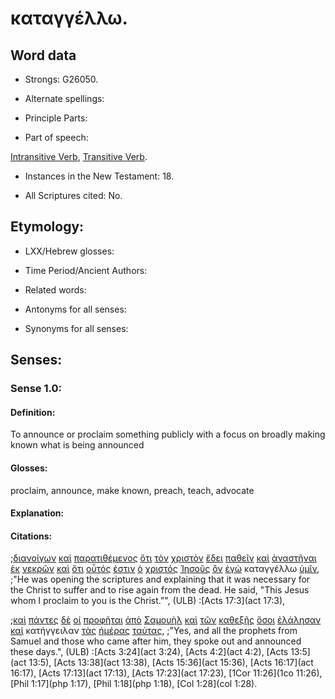 # καταγγέλλω.

<!-- Status: S2=Needs2ndReview -->
<!-- Lexica used for edits: BDAG, FFM, LN, BN, A-S -->

## Word data

* Strongs: G26050.


* Alternate spellings:

* Principle Parts: 

* Part of speech: 

[Intransitive Verb](http://ugg.readthedocs.io/en/latest/verb_intransitive.html),
[Transitive Verb](http://ugg.readthedocs.io/en/latest/verb_transitive.html).

* Instances in the New Testament: 18.

* All Scriptures cited: No.

## Etymology: 

* LXX/Hebrew glosses: 

* Time Period/Ancient Authors: 

* Related words: 

* Antonyms for all senses:

* Synonyms for all senses: 

## Senses:

### Sense 1.0:

#### Definition: 

To announce or proclaim something publicly with a focus on broadly making known what is being announced

#### Glosses:

proclaim, announce, make known, preach, teach, advocate

#### Explanation:

#### Citations:

;[διανοίγων](../G12720/01.md) [καὶ](../G25320/01.md) [παρατιθέμενος](../G39080/01.md) [ὅτι](../G37540/01.md) [τὸν](../G35880/01.md) [χριστὸν](../G55470/01.md) [ἔδει](../G11630/01.md) [παθεῖν](../G39580/01.md) [καὶ](../G25320/01.md) [ἀναστῆναι](../G04500/01.md) [ἐκ](../G15370/01.md) [νεκρῶν](../G34980/01.md) [καὶ](../G25320/01.md) [ὅτι](../G37540/01.md) [οὗτός](../G37780/01.md) [ἐστιν](../G99999/01.md) [ὁ](../G35880/01.md) [χριστός](../G55470/01.md) [Ἰησοῦς](../G24240/01.md) [ὃν](../G37390/01.md) [ἐγὼ](../G14730/01.md) καταγγέλλω [ὑμῖν](../G47710/01.md), 
;"He was opening the scriptures and explaining that it was necessary for the Christ to suffer and to rise again from the dead. He said, "This Jesus whom I proclaim to you is the Christ."",  (ULB)
:[Acts 17:3](act 17:3),

;[καὶ](../G25320/01.md) [πάντες](../G39560/01.md) [δὲ](../G11610/01.md) [οἱ](../G35880/01.md) [προφῆται](../G43960/01.md) [ἀπὸ](../G05750/01.md) [Σαμουὴλ](../G45450/01.md) [καὶ](../G25320/01.md) [τῶν](../G35880/01.md) [καθεξῆς](../G25170/01.md) [ὅσοι](../G37450/01.md) [ἐλάλησαν](../G29800/01.md) [καὶ](../G25320/01.md) κατήγγειλαν [τὰς](../G35880/01.md) [ἡμέρας](../G22500/01.md) [ταύτας](../G37780/01.md), 
;"Yes, and all the prophets from Samuel and those who came after him, they spoke out and announced these days.",  (ULB)
:[Acts 3:24](act 3:24),  [Acts 4:2](act 4:2),  [Acts 13:5](act 13:5),  [Acts 13:38](act 13:38),  [Acts 15:36](act 15:36),  [Acts 16:17](act 16:17), [Acts 17:13](act 17:13),  [Acts 17:23](act 17:23),  [1Cor 11:26](1co 11:26), [Phil 1:17](php 1:17),  [Phil 1:18](php 1:18),  [Col 1:28](col 1:28).


  
